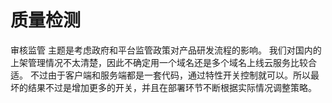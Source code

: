 # 质量检测
审核监管
主题是考虑政府和平台监管政策对产品研发流程的影响。
我们对国内的上架管理情况不太清楚，因此不确定用一个域名还是多个域名上线云服务比较合适。
不过由于客户端和服务端都是一套代码，通过特性开关控制就可以。所以最坏的结果不过是增加更多的开关，并且在部署环节不断根据实际情况调整策略。
